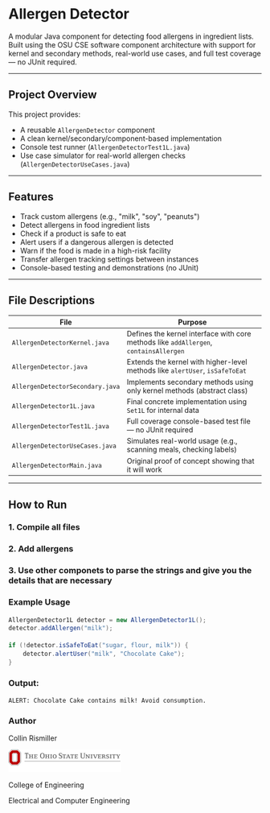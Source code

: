 # Allergen Detector

A modular Java component for detecting food allergens in ingredient lists. Built using the OSU CSE software component architecture with support for kernel and secondary methods, real-world use cases, and full test coverage — no JUnit required.

---

##  Project Overview

This project provides:

- A reusable `AllergenDetector` component
- A clean kernel/secondary/component-based implementation
- Console test runner (`AllergenDetectorTest1L.java`)
- Use case simulator for real-world allergen checks (`AllergenDetectorUseCases.java`)

---

##  Features

- Track custom allergens (e.g., "milk", "soy", "peanuts")
- Detect allergens in food ingredient lists
- Check if a product is safe to eat
- Alert users if a dangerous allergen is detected
- Warn if the food is made in a high-risk facility
- Transfer allergen tracking settings between instances
- Console-based testing and demonstrations (no JUnit)

---

##  File Descriptions

| File                            | Purpose                                                                 |
|---------------------------------|-------------------------------------------------------------------------|
| `AllergenDetectorKernel.java`  | Defines the kernel interface with core methods like `addAllergen`, `containsAllergen` |
| `AllergenDetector.java`        | Extends the kernel with higher-level methods like `alertUser`, `isSafeToEat` |
| `AllergenDetectorSecondary.java`| Implements secondary methods using only kernel methods (abstract class) |
| `AllergenDetector1L.java`      | Final concrete implementation using `Set1L` for internal data            |
| `AllergenDetectorTest1L.java`  | Full coverage console-based test file — no JUnit required                |
| `AllergenDetectorUseCases.java`| Simulates real-world usage (e.g., scanning meals, checking labels)       |
| `AllergenDetectorMain.java`| Original proof of concept showing that it will work       |


---

##  How to Run

### 1. Compile all files
### 2. Add allergens
### 3. Use other componets to parse the strings and give you the details that are necessary



### Example Usage

```java
AllergenDetector1L detector = new AllergenDetector1L();
detector.addAllergen("milk");

if (!detector.isSafeToEat("sugar, flour, milk")) {
    detector.alertUser("milk", "Chocolate Cake");
}
```


### Output:

```
ALERT: Chocolate Cake contains milk! Avoid consumption.
```

### Author
Collin Rismiller

![](osu-emailsig.png)

College of Engineering

Electrical and Computer Engineering

